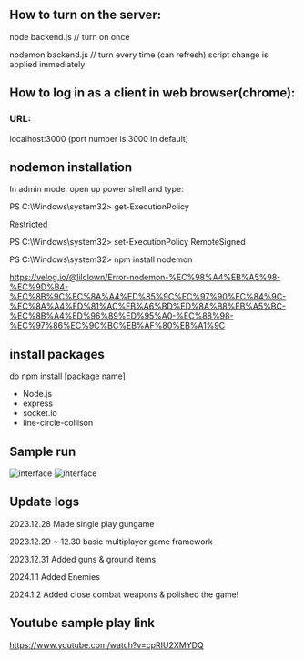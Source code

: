 ## How to turn on the server:

node backend.js // turn on once


nodemon backend.js // turn every time (can refresh) script change is applied immediately

## How to log in as a client in web browser(chrome):

### URL:

localhost:3000 (port number is 3000 in default) 


## nodemon installation

In admin mode, open up power shell and type:


PS C:\Windows\system32> get-ExecutionPolicy


Restricted


PS C:\Windows\system32>  set-ExecutionPolicy RemoteSigned


PS C:\Windows\system32> npm install nodemon


https://velog.io/@lilclown/Error-nodemon-%EC%98%A4%EB%A5%98-%EC%9D%B4-%EC%8B%9C%EC%8A%A4%ED%85%9C%EC%97%90%EC%84%9C-%EC%8A%A4%ED%81%AC%EB%A6%BD%ED%8A%B8%EB%A5%BC-%EC%8B%A4%ED%96%89%ED%95%A0-%EC%88%98-%EC%97%86%EC%9C%BC%EB%AF%80%EB%A1%9C


## install packages
do npm install [package name]

- Node.js
- express
- socket.io
- line-circle-collison


## Sample run
![interface](../main/run_images/intro.png)
![interface](../main/run_images/ingame.png)


## Update logs
2023.12.28 Made single play gungame


2023.12.29 ~ 12.30 basic multiplayer game framework


2023.12.31 Added guns & ground items


2024.1.1 Added Enemies


2024.1.2 Added close combat weapons & polished the game!

## Youtube sample play link
https://www.youtube.com/watch?v=cpRIU2XMYDQ
